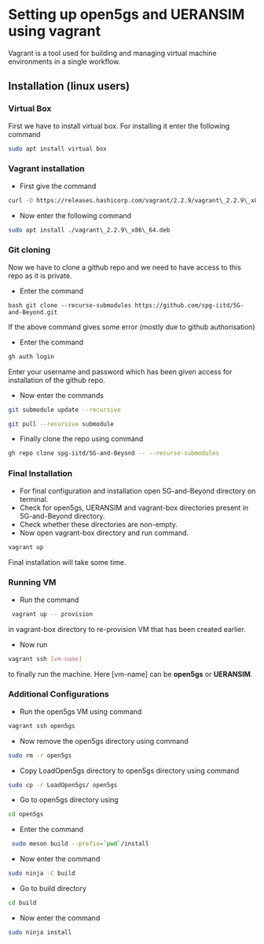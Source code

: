 # Setting up open5gs and UERANSIM using vagrant

Vagrant is a tool used for building and managing virtual machine environments in a single workflow.

## Installation (linux users)
### Virtual Box
First we have to install virtual box. For installing it enter the following command


```bash
sudo apt install virtual box
```
### Vagrant installation
* First give the command
```bash 
curl -O https://releases.hashicorp.com/vagrant/2.2.9/vagrant\_2.2.9\_x86\_64.deb 
```
* Now enter the following command
```bash 
sudo apt install ./vagrant\_2.2.9\_x86\_64.deb
```

### Git cloning
Now we have to clone a github repo and we need to have access to this repo as it is private.

* Enter the command
```
bash git clone --recurse-submodules https://github.com/spg-iitd/5G-and-Beyond.git 
```
If the above command gives some error (mostly due to github authorisation)
* Enter the command 
```bash 
gh auth login
```
Enter your username and password which has been given access for installation of the github repo.

* Now enter the commands
```bash 
git submodule update --recursive 
``` 

```bash
git pull --recursive submodule
```
* Finally clone the repo using command 
```bash 
gh repo clone spg-iitd/5G-and-Beyond -- --recurse-submodules
```


### Final Installation
* For final configuration and installation open 5G-and-Beyond directory on terminal.
* Check for open5gs, UERANSIM and vagrant-box directories present in 5G-and-Beyond directory.
* Check whether these directories are non-empty.
* Now open vagrant-box directory and run command.
```bash 
vagrant up 
```
Final installation will take some time.
### Running VM
* Run the command 
```bash
 vagrant up -- provision
``` 
in vagrant-box directory to re-provision VM that has been created earlier.

* Now run 
```bash 
vagrant ssh [vm-name]
```
to finally run the machine. Here [vm-name] can be **open5gs** or **UERANSIM**.

### Additional Configurations
* Run the open5gs VM using command
```bash 
vagrant ssh open5gs
```
* Now remove the open5gs directory using command
```bash
sudo rm -r open5gs
```
* Copy LoadOpen5gs directory to open5gs directory using command
```bash
sudo cp -r LoadOpen5gs/ open5gs
```
* Go to open5gs directory using
```bash
cd open5gs
```
* Enter the command
```bash
 sudo meson build --prefix=`pwd`/install
```
* Now enter the command
```bash
sudo ninja -C build
```
* Go to build directory
```bash
cd build
```
* Now enter the command
```bash
sudo ninja install
```


